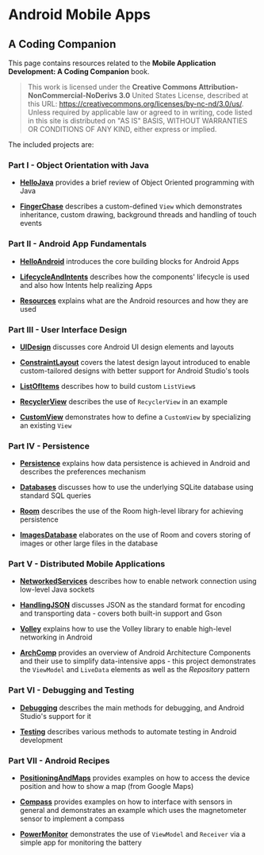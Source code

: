 # Android Mobile Apps
## A Coding Companion

This page contains resources related to the **Mobile Application Development: A Coding Companion** book.

> This work is licensed under the **Creative Commons Attribution-NonCommercial-NoDerivs 3.0** United States License, described at this URL: <https://creativecommons.org/licenses/by-nc-nd/3.0/us/>.
Unless required by applicable law or agreed to in writing, code listed in this site is distributed on "AS IS" BASIS, WITHOUT WARRANTIES OR CONDITIONS OF ANY KIND, either express or implied. 

The included projects are:

### Part I - Object Orientation with Java

* [**HelloJava**](https://github.com/nearchos/android-companion/tree/master/HelloJava) provides a brief review of Object Oriented programming with Java

* [**FingerChase**](https://github.com/nearchos/android-companion/tree/master/FingerChase) describes a custom-defined `View` which demonstrates inheritance, custom drawing, background threads and handling of touch events

### Part II - Android App Fundamentals

* [**HelloAndroid**](https://github.com/nearchos/android-companion/tree/master/HelloAndroid) introduces the core building blocks for Android Apps

* [**LifecycleAndIntents**](https://github.com/nearchos/android-companion/tree/master/LifecycleAndIntents) describes how the components' lifecycle is used and also how Intents help realizing Apps

* [**Resources**](https://github.com/nearchos/android-companion/tree/master/ResourcesExample) explains what are the Android resources and how they are used

### Part III - User Interface Design

* [**UIDesign**](https://github.com/nearchos/android-companion/tree/master/UIDesign) discusses core Android UI design elements and layouts 

* [**ConstraintLayout**](https://github.com/nearchos/android-companion/tree/master/ConstraintLayout) covers the latest design layout introduced to enable custom-tailored designs with better support for Android Studio's tools

* [**ListOfItems**](https://github.com/nearchos/android-companion/tree/master/ListOfItems) describes how to build custom `ListView`s

* [**RecyclerView**](https://github.com/nearchos/android-companion/tree/master/RecyclerView) describes the use of `RecyclerView` in an example

* [**CustomView**](https://github.com/nearchos/android-companion/tree/master/CustomView) demonstrates how to define a `CustomView` by specializing an existing `View`

### Part IV - Persistence

* [**Persistence**](https://github.com/nearchos/android-companion/tree/master/Persistence) explains how data persistence is achieved in Android and describes the preferences mechanism

* [**Databases**](https://github.com/nearchos/android-companion/tree/master/Databases) discusses how to use the underlying SQLite database using standard SQL queries

* [**Room**](https://github.com/nearchos/android-companion/tree/master/Room) describes the use of the Room high-level library for achieving persistence

* [**ImagesDatabase**](https://github.com/nearchos/android-companion/tree/master/ImagesDatabase) elaborates on the use of Room and covers storing of images or other large files in the database

### Part V - Distributed Mobile Applications

* [**NetworkedServices**](https://github.com/nearchos/android-companion/tree/master/NetworkedServices) describes how to enable network connection using low-level Java sockets

* [**HandlingJSON**](https://github.com/nearchos/android-companion/tree/master/HandlingJSON) discusses JSON as the standard format for encoding and transporting data - covers both built-in support and Gson 

* [**Volley**](https://github.com/nearchos/android-companion/tree/master/Volley) explains how to use the Volley library to enable high-level networking in Android

* [**ArchComp**](https://github.com/nearchos/android-companion/tree/master/ArchComp) provides an overview of Android Architecture Components and their use to simplify data-intensive apps - this project demonstrates the `ViewModel` and `LiveData` elements as well as the _Repository_ pattern

### Part VI - Debugging and Testing

* [**Debugging**](https://github.com/nearchos/android-companion/tree/master/Debugging) describes the main methods for debugging, and Android Studio's support for it

* [**Testing**](https://github.com/nearchos/android-companion/tree/master/Testing) describes various methods to automate testing in Android development

### Part VII - Android Recipes

* [**PositioningAndMaps**](https://github.com/nearchos/android-companion/tree/master/PositioningAndMaps) provides examples on how to access the device position and how to show a map (from Google Maps)

* [**Compass**](https://github.com/nearchos/android-companion/tree/master/Compass) provides examples on how to interface with sensors in general and demonstrates an example which uses the magnetometer sensor to implement a compass

* [**PowerMonitor**](https://github.com/nearchos/android-companion/tree/master/PowerMonitor) demonstrates the use of `ViewModel` and `Receiver` via a simple app for monitoring the battery